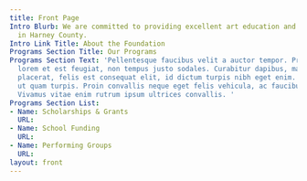 ```yaml
---
title: Front Page
Intro Blurb: We are committed to providing excellent art education and art experiences
  in Harney County.
Intro Link Title: About the Foundation
Programs Section Title: Our Programs
Programs Section Text: 'Pellentesque faucibus velit a auctor tempor. Proin tristique
  lorem et est feugiat, non tempus justo sodales. Curabitur dapibus, mauris sed dapibus
  placerat, felis est consequat elit, id dictum turpis nibh eget enim. Vestibulum
  ut quam turpis. Proin convallis neque eget felis vehicula, ac faucibus augue aliquam.
  Vivamus vitae enim rutrum ipsum ultrices convallis. '
Programs Section List:
- Name: Scholarships & Grants
  URL: 
- Name: School Funding
  URL: 
- Name: Performing Groups
  URL: 
layout: front
---
```



